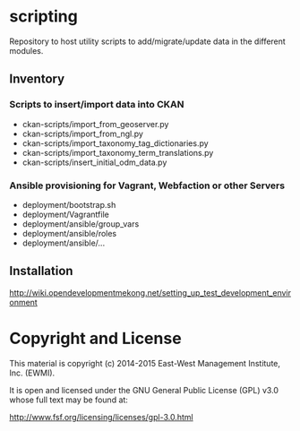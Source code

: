 scripting
=========

Repository to host utility scripts to add/migrate/update data in the different modules.

## Inventory

### Scripts to insert/import data into CKAN
* ckan-scripts/import_from_geoserver.py
* ckan-scripts/import_from_ngl.py
* ckan-scripts/import_taxonomy_tag_dictionaries.py
* ckan-scripts/import_taxonomy_term_translations.py
* ckan-scripts/insert_initial_odm_data.py

### Ansible provisioning for Vagrant, Webfaction or other Servers
* deployment/bootstrap.sh
* deployment/Vagrantfile
* deployment/ansible/group_vars
* deployment/ansible/roles
* deployment/ansible/...

## Installation

http://wiki.opendevelopmentmekong.net/setting_up_test_development_environment

# Copyright and License

This material is copyright (c) 2014-2015 East-West Management Institute, Inc. (EWMI).

It is open and licensed under the GNU General Public License (GPL) v3.0 whose full text may be found at:

http://www.fsf.org/licensing/licenses/gpl-3.0.html
